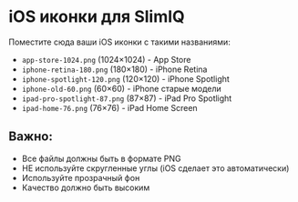 # iOS иконки для SlimIQ

Поместите сюда ваши iOS иконки с такими названиями:

- `app-store-1024.png` (1024×1024) - App Store
- `iphone-retina-180.png` (180×180) - iPhone Retina
- `iphone-spotlight-120.png` (120×120) - iPhone Spotlight
- `iphone-old-60.png` (60×60) - iPhone старые модели
- `ipad-pro-spotlight-87.png` (87×87) - iPad Pro Spotlight
- `ipad-home-76.png` (76×76) - iPad Home Screen

## Важно:

- Все файлы должны быть в формате PNG
- НЕ используйте скругленные углы (iOS сделает это автоматически)
- Используйте прозрачный фон
- Качество должно быть высоким
